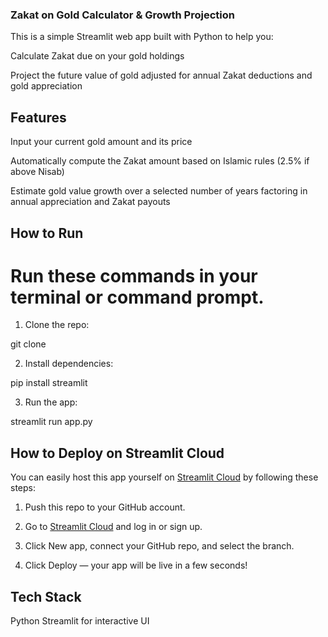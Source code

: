 ### Zakat on Gold Calculator & Growth Projection
This is a simple Streamlit web app built with Python to help you:

Calculate Zakat due on your gold holdings

Project the future value of gold adjusted for annual Zakat deductions and gold appreciation

## Features
Input your current gold amount and its price

Automatically compute the Zakat amount based on Islamic rules (2.5% if above Nisab)

Estimate gold value growth over a selected number of years factoring in annual appreciation and Zakat payouts

## How to Run

# Run these commands in your terminal or command prompt.

1. Clone the repo:

git clone <repo-url>

2. Install dependencies:

pip install streamlit

3. Run the app:

streamlit run app.py

## How to Deploy on Streamlit Cloud

You can easily host this app yourself on [Streamlit Cloud](https://streamlit.io/cloud) 
by following these steps:

1. Push this repo to your GitHub account.

2. Go to [Streamlit Cloud](https://streamlit.io/cloud) and log in or sign up.

3. Click New app, connect your GitHub repo, and select the branch.

4. Click Deploy — your app will be live in a few seconds!



## Tech Stack

Python
Streamlit for interactive UI



